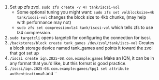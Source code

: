 1. Set up zfs zvol. `sudo zfs create -V 4T tank/iscsi-vol`
	- Some optional tuning you might want: `sudo zfs set volblocksize=4k tank/iscsi-vol` changes the block size to 4kb chunks, (may help with performance may not)
	- `sudo zfs set compression=lz4 tank/iscsi-vol` which tells zfs to use lz4 compression.
2. `sudo targetcli` opens targetcli for configuring the connection for iscsi.
3. `/backstores/block create tank_games /dev/zvol/tank/iscs-vol` Creates a block storage device named tank_games and points it toward the zvol that got set up
4. `/iscsi create iqn.2025-08.com.example:games` Make an IQN, it can be in any format that you'd like, but this format is good practice. 
5. ``/iscsi/iqn.2025-08.com.example:games/tpg1 set attribute authentication=0`` and ``